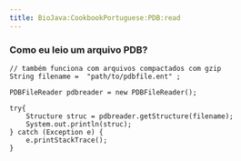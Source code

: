 ```yaml
---
title: BioJava:CookbookPortuguese:PDB:read
---
```


### Como eu leio um arquivo PDB?

<java>

`// também funciona com arquivos compactados com gzip`  
`String filename =  "path/to/pdbfile.ent" ;`  
  
`PDBFileReader pdbreader = new PDBFileReader();`  
  
`try{`  
`    Structure struc = pdbreader.getStructure(filename);`  
`    System.out.println(struc);`  
`} catch (Exception e) {`  
`    e.printStackTrace();`  
`}`

</java>
